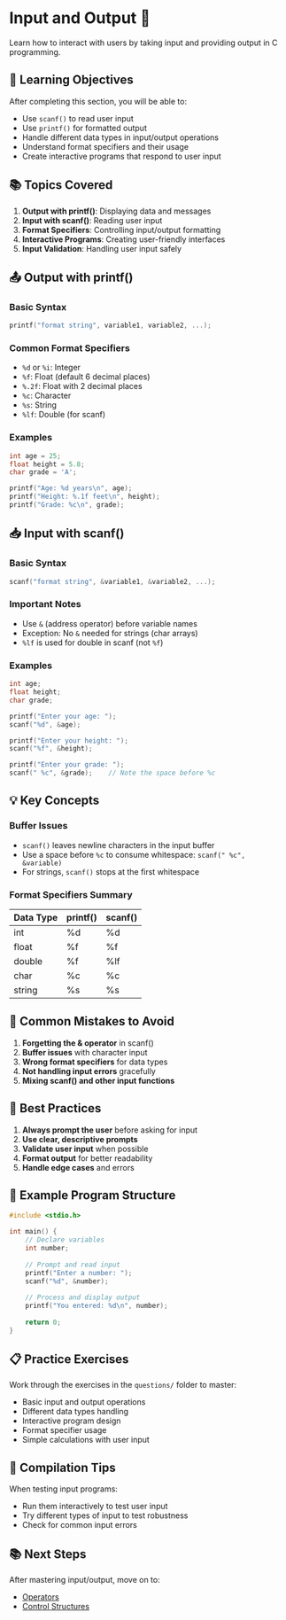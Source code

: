 # Input and Output 🔄

Learn how to interact with users by taking input and providing output in C programming.

## 🎯 Learning Objectives

After completing this section, you will be able to:
- Use `scanf()` to read user input
- Use `printf()` for formatted output
- Handle different data types in input/output operations
- Understand format specifiers and their usage
- Create interactive programs that respond to user input

## 📚 Topics Covered

1. **Output with printf()**: Displaying data and messages
2. **Input with scanf()**: Reading user input
3. **Format Specifiers**: Controlling input/output formatting
4. **Interactive Programs**: Creating user-friendly interfaces
5. **Input Validation**: Handling user input safely

## 📤 Output with printf()

### Basic Syntax
```c
printf("format string", variable1, variable2, ...);
```

### Common Format Specifiers
- `%d` or `%i`: Integer
- `%f`: Float (default 6 decimal places)
- `%.2f`: Float with 2 decimal places
- `%c`: Character
- `%s`: String
- `%lf`: Double (for scanf)

### Examples
```c
int age = 25;
float height = 5.8;
char grade = 'A';

printf("Age: %d years\n", age);
printf("Height: %.1f feet\n", height);
printf("Grade: %c\n", grade);
```

## 📥 Input with scanf()

### Basic Syntax
```c
scanf("format string", &variable1, &variable2, ...);
```

### Important Notes
- Use `&` (address operator) before variable names
- Exception: No `&` needed for strings (char arrays)
- `%lf` is used for double in scanf (not `%f`)

### Examples
```c
int age;
float height;
char grade;

printf("Enter your age: ");
scanf("%d", &age);

printf("Enter your height: ");
scanf("%f", &height);

printf("Enter your grade: ");
scanf(" %c", &grade);    // Note the space before %c
```

## 💡 Key Concepts

### Buffer Issues
- `scanf()` leaves newline characters in the input buffer
- Use a space before `%c` to consume whitespace: `scanf(" %c", &variable)`
- For strings, `scanf()` stops at the first whitespace

### Format Specifiers Summary
| Data Type | printf() | scanf() |
|-----------|----------|---------|
| int       | %d       | %d      |
| float     | %f       | %f      |
| double    | %f       | %lf     |
| char      | %c       | %c      |
| string    | %s       | %s      |

## 🚨 Common Mistakes to Avoid

1. **Forgetting the & operator** in scanf()
2. **Buffer issues** with character input
3. **Wrong format specifiers** for data types
4. **Not handling input errors** gracefully
5. **Mixing scanf() and other input functions**

## 📝 Best Practices

1. **Always prompt the user** before asking for input
2. **Use clear, descriptive prompts**
3. **Validate user input** when possible
4. **Format output** for better readability
5. **Handle edge cases** and errors

## 🔧 Example Program Structure

```c
#include <stdio.h>

int main() {
    // Declare variables
    int number;
    
    // Prompt and read input
    printf("Enter a number: ");
    scanf("%d", &number);
    
    // Process and display output
    printf("You entered: %d\n", number);
    
    return 0;
}
```

## 📋 Practice Exercises

Work through the exercises in the `questions/` folder to master:
- Basic input and output operations
- Different data types handling
- Interactive program design
- Format specifier usage
- Simple calculations with user input

## 🔧 Compilation Tips

When testing input programs:
- Run them interactively to test user input
- Try different types of input to test robustness
- Check for common input errors

## 📚 Next Steps

After mastering input/output, move on to:
- [Operators](../operators/)
- [Control Structures](../../control-structures/)